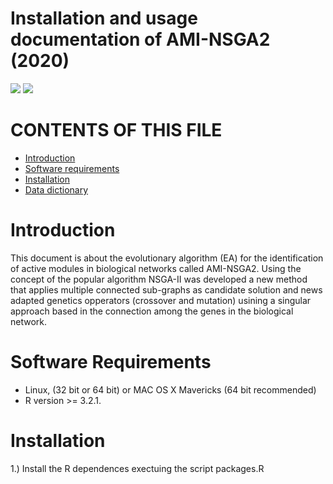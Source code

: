 # Installation and usage documentation of AMI-NSGA2 (2020)
![](https://img.shields.io/badge/last%20edited-10--09--202020-yellow.svg)
![](https://img.shields.io/badge/author-Leandro%20Corrêa-blue.svg)

# CONTENTS OF THIS FILE
* [Introduction](#introduction)
* [Software requirements](#software-requirements)
* [Installation](#installation)
* [Data dictionary](#data-dictionary)


# Introduction
This document is about the evolutionary algorithm (EA) for the identification of active modules in biological networks called AMI-NSGA2. Using the concept of the popular algorithm NSGA-II  was developed a new method that applies multiple connected sub-graphs as candidate solution and news adapted genetics opperators (crossover and mutation) usining a singular approach based in the connection among the genes in the biological network.

# Software Requirements
* Linux, (32 bit or 64 bit) or MAC OS X Mavericks (64 bit recommended)
* R version >= 3.2.1.

# Installation
1.) Install the R dependences exectuing the script packages.R
